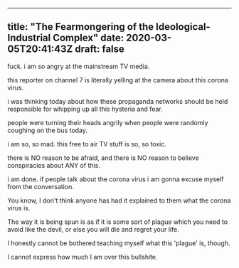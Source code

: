 
---
title: "The Fearmongering of the Ideological-Industrial Complex"
date: 2020-03-05T20:41:43Z
draft: false
---

fuck. i am so angry at the mainstream TV media.

this reporter on channel 7 is literally yelling at the camera about this
corona virus.

i was thinking today about how these propaganda networks should be
held responsible for whipping up all this hysteria and fear.

people were turning their heads angrily when people were randomly
coughing on the bus today.

i am so, so mad. this free to air TV stuff is so, so toxic.

there is NO reason to be afraid, and there is NO reason to believe
conspiracies about ANY of this.

i am done. if people talk about the corona virus i am gonna excuse
myself from the conversation.

You know, I don't think anyone has had it explained to them what the
corona virus is.

The way it is being spun is as if it is some sort of plague which you
need to avoid like the devil, or else you will die and regret your
life.

I honestly cannot be bothered teaching myself what this 'plague' is,
though.

I cannot express how much I am over this bullshite.
